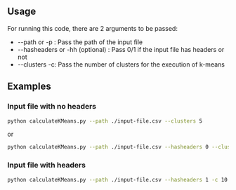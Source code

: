 ## Usage

For running this code, there are 2 arguments to be passed:
* --path or -p : Pass the path of the input file
* --hasheaders or -hh (optional) : Pass 0/1 if the input file has headers or not
* --clusters -c: Pass the number of clusters for the execution of k-means

## Examples

### Input file with no headers
```bash
python calculateKMeans.py --path ./input-file.csv --clusters 5
```
or
```bash
python calculateKMeans.py --path ./input-file.csv --hasheaders 0 --clusters 4
```

### Input file with headers
```bash
python calculateKMeans.py --path ./input-file.csv --hasheaders 1 -c 10
```
